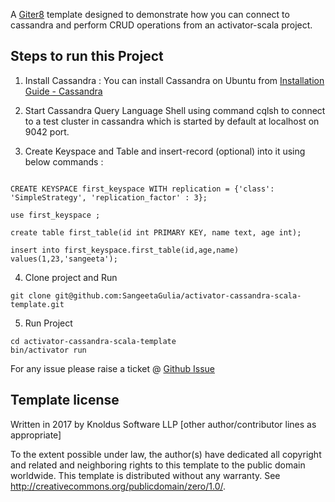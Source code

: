 A [Giter8][g8] template designed to demonstrate how you can connect to cassandra and perform CRUD operations from an activator-scala project.

## Steps to run this Project

1) Install Cassandra : You can install Cassandra on Ubuntu from [Installation Guide - Cassandra](http://cassandra.apache.org/download/)

2) Start Cassandra Query Language Shell using command cqlsh to connect to a test cluster in cassandra which is started by default at localhost on 9042 port.
 
3) Create Keyspace and Table and insert-record (optional) into it using below commands :
 
 ```$xslt

CREATE KEYSPACE first_keyspace WITH replication = {'class': 'SimpleStrategy', 'replication_factor' : 3};

use first_keyspace ;

create table first_table(id int PRIMARY KEY, name text, age int);

insert into first_keyspace.first_table(id,age,name) values(1,23,'sangeeta');

```
 
4) Clone project and Run

```$xslt
git clone git@github.com:SangeetaGulia/activator-cassandra-scala-template.git
```
 
5) Run Project

```$xslt
cd activator-cassandra-scala-template
bin/activator run
```

For any issue please raise a ticket @ [Github Issue](https://github.com/SangeetaGulia/activator-cassandra-scala-template/issues)



Template license
----------------
Written in 2017 by Knoldus Software LLP
[other author/contributor lines as appropriate]

To the extent possible under law, the author(s) have dedicated all copyright and related
and neighboring rights to this template to the public domain worldwide.
This template is distributed without any warranty. See <http://creativecommons.org/publicdomain/zero/1.0/>.

[g8]: http://www.foundweekends.org/giter8/
